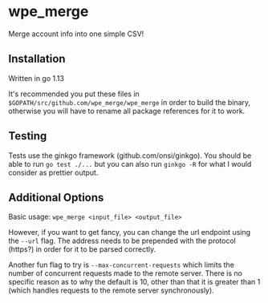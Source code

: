 # wpe_merge

Merge account info into one simple CSV!

## Installation
Written in go 1.13

It's recommended you put these files in `$GOPATH/src/github.com/wpe_merge/wpe_merge` in order to build the binary, otherwise you will have to rename all package references for it to work.

## Testing
Tests use the ginkgo framework (github.com/onsi/ginkgo).  You should be able to run `go test ./...` but you can also run `ginkgo -R` for what I would consider as prettier output.

## Additional Options
Basic usage: `wpe_merge <input_file> <output_file>`

However, if you want to get fancy, you can change the url endpoint using the `--url` flag.  The address needs to be prepended with the protocol (https?) in order for it to be parsed correctly.

Another fun flag to try is `--max-concurrent-requests` which limits the number of concurrent requests made to the remote server. There is no specific reason as to why the default is 10, other than that it is greater than 1 (which handles requests to the remote server synchronously).
